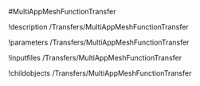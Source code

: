 <!-- MOOSE Object Documentation Stub: Remove this when content is added. -->
#MultiAppMeshFunctionTransfer

!description /Transfers/MultiAppMeshFunctionTransfer

!parameters /Transfers/MultiAppMeshFunctionTransfer

!inputfiles /Transfers/MultiAppMeshFunctionTransfer

!childobjects /Transfers/MultiAppMeshFunctionTransfer
